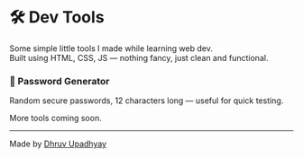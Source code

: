 # 🛠️ Dev Tools

Some simple little tools I made while learning web dev.  
Built using HTML, CSS, JS — nothing fancy, just clean and functional.

### 🔐 Password Generator
Random secure passwords, 12 characters long — useful for quick testing.

More tools coming soon.

---

Made by [Dhruv Upadhyay](https://github.com/dhruvdevx)

